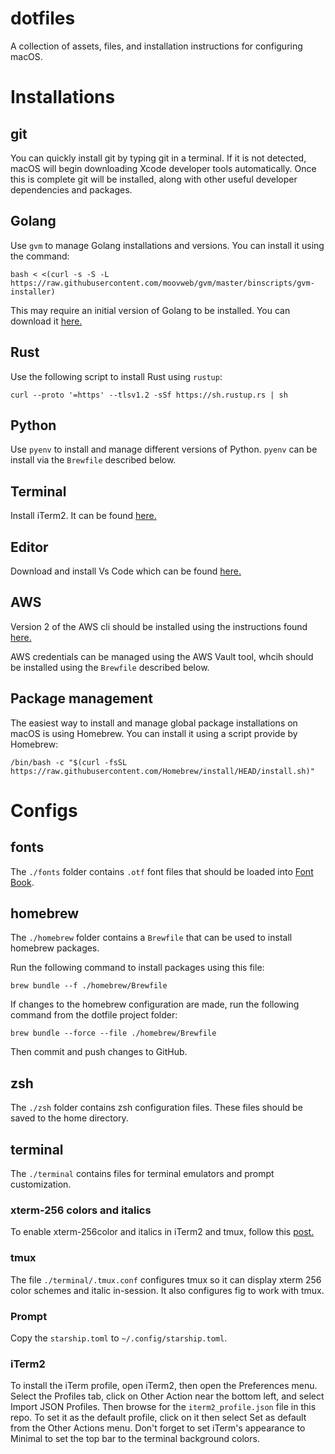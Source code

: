 # dotfiles
A collection of assets, files, and installation instructions for configuring macOS.

# Installations

## git
You can quickly install git by typing git in a terminal. If it is not detected, macOS will begin downloading Xcode developer tools automatically. Once this is complete git will be installed, along with other useful developer dependencies and packages.

## Golang
Use `gvm` to manage Golang installations and versions. You can install it using the command:
```shell
bash < <(curl -s -S -L https://raw.githubusercontent.com/moovweb/gvm/master/binscripts/gvm-installer)
```
This may require an initial version of Golang to be installed. You can download it [here.](https://go.dev/dl/)

## Rust
Use the following script to install Rust using `rustup`:
```shell
curl --proto '=https' --tlsv1.2 -sSf https://sh.rustup.rs | sh
```

## Python
Use `pyenv` to install and manage different versions of Python. `pyenv` can be install via the `Brewfile` described below.

## Terminal
Install iTerm2. It can be found [here.](https://iterm2.com)

## Editor
Download and install Vs Code which can be found [here.](https://code.visualstudio.com)

## AWS
Version 2 of the AWS cli should be installed using the instructions found [here.](https://docs.aws.amazon.com/cli/latest/userguide/getting-started-install.html)

AWS credentials can be managed using the AWS Vault tool, whcih should be installed using the `Brewfile` described below.

## Package management
The easiest way to install and manage global package installations on macOS is using Homebrew. You can install it using a script provide by Homebrew:
```shell
/bin/bash -c "$(curl -fsSL https://raw.githubusercontent.com/Homebrew/install/HEAD/install.sh)"
```

# Configs

## fonts
The `./fonts` folder contains `.otf` font files that should be loaded into [Font Book](https://support.apple.com/guide/font-book/welcome/mac).

## homebrew
The `./homebrew` folder contains a `Brewfile` that can be used to install homebrew packages.

Run the following command to install packages using this file:
```shell
brew bundle --f ./homebrew/Brewfile
```

If changes to the homebrew configuration are made, run the following command from the dotfile project folder:
```shell
brew bundle --force --file ./homebrew/Brewfile
```

Then commit and push changes to GitHub.

## zsh
The `./zsh` folder contains zsh configuration files. These files should be saved to the home directory.

## terminal
The `./terminal` contains files for terminal emulators and prompt customization.

### xterm-256 colors and italics
To enable xterm-256color and italics in iTerm2 and tmux, follow this [post.](https://medium.com/@dubistkomisch/how-to-actually-get-italics-and-true-colour-to-work-in-iterm-tmux-vim-9ebe55ebc2be)

### tmux
The file `./terminal/.tmux.conf` configures tmux so it can display xterm 256 color schemes and italic in-session. It also configures fig to work with tmux.

### Prompt
Copy the `starship.toml` to `~/.config/starship.toml`.

### iTerm2
To install the iTerm profile, open iTerm2, then open the Preferences menu. Select the Profiles tab, click on Other Action near the bottom left, and select Import JSON Profiles. Then browse for the `iterm2_profile.json` file in this repo. To set it as the default profile, click on it then select Set as default from the Other Actions menu. Don't forget to set iTerm's appearance to Minimal to set the top bar to the terminal background colors.